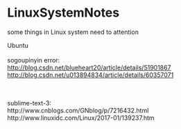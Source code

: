 # LinuxSystemNotes
some things in Linux system need to attention

Ubuntu<br/> 
<br/>
sogoupinyin error:<br/>
http://blog.csdn.net/blueheart20/article/details/51901867 <br/>
http://blog.csdn.net/u013894834/article/details/60357071 <br/>

<br/>
<br/>
sublime-text-3:<br/>
http://www.cnblogs.com/GNblog/p/7216432.html <br/>
http://www.linuxidc.com/Linux/2017-01/139237.htm <br/>


